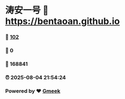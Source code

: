 # 涛安一号 :link: https://bentaoan.github.io 
### :page_facing_up: [102](https://bentaoan.github.io/tag.html) 
### :speech_balloon: 0 
### :hibiscus: 168841 
### :alarm_clock: 2025-08-04 21:54:24 
### Powered by :heart: [Gmeek](https://github.com/Meekdai/Gmeek)
